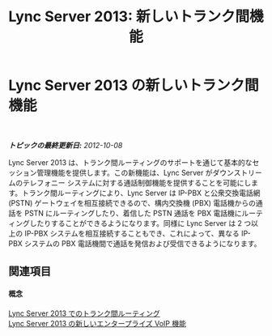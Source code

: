 ﻿---
title: 'Lync Server 2013: 新しいトランク間機能'
TOCTitle: 新しいトランク間機能
ms:assetid: ca6c97a4-e981-4628-96e3-ab6a083c6c05
ms:mtpsurl: https://technet.microsoft.com/ja-jp/library/JJ721886(v=OCS.15)
ms:contentKeyID: 49887147
ms.date: 05/19/2016
mtps_version: v=OCS.15
ms.translationtype: HT
---

# Lync Server 2013 の新しいトランク間機能

 

_**トピックの最終更新日:** 2012-10-08_

Lync Server 2013 は、トランク間ルーティングのサポートを通じて基本的なセッション管理機能を提供します。この新機能は、Lync Server がダウンストリームのテレフォニー システムに対する通話制御機能を提供することを可能にします。トランク間ルーティングにより、Lync Server は IP-PBX と公衆交換電話網 (PSTN) ゲートウェイを相互接続できるので、構内交換機 (PBX) 電話機からの通話を PSTN にルーティングしたり、着信した PSTN 通話を PBX 電話機にルーティングしたりすることができるようになります。同様に Lync Server は 2 つ以上の IP-PBX システムを相互接続することもでき、これによって、異なる IP-PBX システムの PBX 電話機間で通話を発信および受信できるようになります。

## 関連項目

#### 概念

[Lync Server 2013 でのトランク間ルーティング](lync-server-2013-inter-trunk-routing.md)  
[Lync Server 2013 の新しいエンタープライズ VoIP 機能](lync-server-2013-new-enterprise-voice-features.md)

